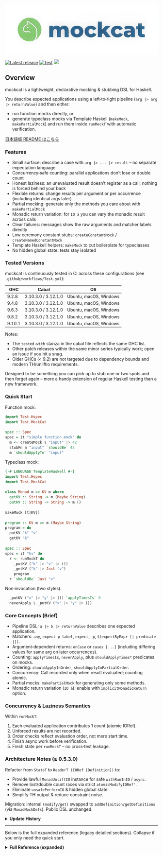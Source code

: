 <div align="center">
    <img src="logo.png" width="830px" align="center" style="object-fit: cover"/>
</div>

[![Latest release](http://img.shields.io/github/release/pujoheadsoft/mockcat.svg)](https://github.com/pujoheadsoft/mockcat/releases)
[![Test](https://github.com/pujoheadsoft/mockcat/workflows/Test/badge.svg)](https://github.com/pujoheadsoft/mockcat/actions?query=workflow%3ATest+branch%3Amain)
[![](https://img.shields.io/hackage/v/mockcat)](https://hackage.haskell.org/package/mockcat)

## Overview
mockcat is a lightweight, declarative mocking & stubbing DSL for Haskell.

You describe expected applications using a left‑to‑right pipeline (`arg |> arg |> returnValue`) and then either:
* run function mocks directly, or
* generate typeclass mocks via Template Haskell (`makeMock`, `makePartialMock`) and run them inside `runMockT` with automatic verification.

[日本語版 README はこちら](https://github.com/pujoheadsoft/mockcat/blob/master/README-ja.md)

### Features
* Small surface: describe a case with `arg |> ... |> result` – no separate expectation language
* Concurrency‑safe counting: parallel applications don’t lose or double count
* Honest laziness: an unevaluated result doesn’t register as a call; nothing is forced behind your back
* Flexible returns: change results per argument or per occurrence (including identical args later)
* Partial mocking: generate only the methods you care about with `makePartialMock`
* Monadic return variation: for `IO a` you can vary the monadic result across calls
* Clear failures: messages show the raw arguments and matcher labels directly
* Low ceremony constant stubs: `createConstantMock` / `createNamedConstantMock`
* Template Haskell helpers: `makeMock` to cut boilerplate for typeclasses
* No hidden global state: tests stay isolated

### Tested Versions
mockcat is continuously tested in CI across these configurations (see `.github/workflows/Test.yml`):

| GHC | Cabal | OS |
|-----|-------|----|
| 9.2.8 | 3.10.3.0 / 3.12.1.0 | Ubuntu, macOS, Windows |
| 9.4.8 | 3.10.3.0 / 3.12.1.0 | Ubuntu, macOS, Windows |
| 9.6.3 | 3.10.3.0 / 3.12.1.0 | Ubuntu, macOS, Windows |
| 9.8.2 | 3.10.3.0 / 3.12.1.0 | Ubuntu, macOS, Windows |
| 9.10.1 | 3.10.3.0 / 3.12.1.0 | Ubuntu, macOS, Windows |

Notes:
* The `tested-with` stanza in the cabal file reflects the same GHC list.
* Other patch releases within the same minor series typically work; open an issue if you hit a snag.
* Older GHCs (< 9.2) are not targeted due to dependency bounds and modern TH/unliftio requirements.

Designed to be something you can pick up to stub one or two spots and then forget again – more a handy extension of regular Haskell testing than a new framework.

### Quick Start

Function mock:
```haskell
import Test.Hspec
import Test.MockCat

spec :: Spec
spec = it "simple function mock" do
  m <- createMock $ "input" |> 42
  stubFn m "input" `shouldBe` 42
  m `shouldApplyTo` "input"
```

Typeclass mock:
```haskell
{-# LANGUAGE TemplateHaskell #-}
import Test.Hspec
import Test.MockCat

class Monad m => KV m where
  getKV :: String -> m (Maybe String)
  putKV :: String -> String -> m ()

makeMock [t|KV|]

program :: KV m => m (Maybe String)
program = do
  putKV "k" "v"
  getKV "k"

spec :: Spec
spec = it "kv" do
  r <- runMockT do
    _putKV ("k" |> "v" |> ())
    _getKV ("k" |> Just "v")
    program
  r `shouldBe` Just "v"
```

Non‑invocation (two styles):
```haskell
  _putKV ("x" |> "y" |> ()) `applyTimesIs` 0
  neverApply $ _putKV ("x" |> "y" |> ())
```

### Core Concepts (Brief)
* Pipeline DSL: `a |> b |> returnValue` describes one expected application.
* Matchers: `any`, `expect p label`, `expect_ p`, `$(expectByExpr [| predicate |])`.
* Argument‑dependent returns: `onCase` or `cases [...]` (including differing values for same arg on later occurrences).
* Counting: `applyTimesIs`, `neverApply`, plus `shouldApplyTimes*` predicates on mocks.
* Ordering: `shouldApplyInOrder`, `shouldApplyInPartialOrder`.
* Concurrency: Call recorded only when result evaluated; counting atomic.
* Partial mocks: `makePartialMock` for generating only some methods.
* Monadic return variation (`IO a`): enable with `implicitMonadicReturn` option.

### Concurrency & Laziness Semantics
Within `runMockT`:
1. Each evaluated application contributes 1 count (atomic IORef).
2. Unforced results are not recorded.
3. Order checks reflect evaluation order, not mere start time.
4. Finish async work before verification.
5. Fresh state per `runMockT` – no cross‑test leakage.

### Architecture Notes (≥ 0.5.3.0)
Refactor from `StateT` to `ReaderT (IORef [Definition])` to:
* Provide lawful `MonadUnliftIO` instance for safe `withRunInIO` / `async`.
* Remove lost/double count races via strict `atomicModifyIORef'`.
* Eliminate `unsafePerformIO` & hidden global state.
* Simplify TH output & reduce constraint noise.

Migration: internal `(modify/get)` swapped to `addDefinition/getDefinitions` (via `MonadMockDefs`). Public DSL unchanged.

<details>
<summary><strong>Update History</strong></summary>

* **0.5.3.0**: `MockT` now implements `MonadUnliftIO`; concurrency safety clarified; removal of `unsafePerformIO`.
* **0.5.0**: `IO a` stubs can return different values on successive applications.
* **0.4.0**: Partial mocks for typeclasses.
* **0.3.0**: Typeclass mocks.
* **0.2.0**: Argument‑dependent return values (including differing values for identical args).
* **0.1.0**: Initial release.
</details>

---
Below is the full expanded reference (legacy detailed sections). Collapse if you only need the quick start.

<details>
<summary><strong>Full Reference (expanded)</strong></summary>

<!-- BEGIN FULL REFERENCE (original content, lightly normalized) -->
## Examples
Stub Function
```haskell
-- create a stub function
stubFn <- createStubFn $ "value" |> True
-- assert
stubFn "value" `shouldBe` True
```
Verification
```haskell
-- create a mock
mock <- createMock $ "value" |> True
-- stub function
let stubFunction = stubFn mock
-- assert
stubFunction "value" `shouldBe` True
-- verify
mock `shouldApplyTo` "value"
```
Mock of Type Class
```haskell
result <- runMockT do
  -- stub functions
  _readFile $ "input.txt" |> pack "content"
  _writeFile $ "output.txt" |> pack "content" |> ()
  -- sut
  program "input.txt" "output.txt"

result `shouldBe` ()
```
## Stub Function Overview
Stub functions can be created with the `createStubFn` function.  
The arguments of `createStubFn` are the arguments expected to be applied, concatenated by `|>`, where the last value of `|>` is the return value of the function.
```haskell
createStubFn $ (10 :: Int) |> "return value"
```
The same is true for stub functions in typeclass mocks.
```haskell
runMockT do
  _readFile $ "input.txt" |> pack "content"
```
Expected arguments can also be specified as conditions.
```haskell
-- Conditions other than exact match
createStubFn $ any |> "return value"
createStubFn $ expect (> 5) "> 5" |> "return value"
createStubFn $ expect_ (> 5) |> "return value"
createStubFn $ $(expectByExpr [|(> 5)|]) |> "return value"
```
It is also possible to change the value returned depending on the argument.  
(It is also possible to return different values for the same argument.)
```haskell
-- Parameterized Stub
createStubFn do
  onCase $ "a" |> "return x"
  onCase $ "b" |> "return y"
createStubFn do
  onCase $ "arg" |> "x"
  onCase $ "arg" |> "y"
```
## Verification Overview
To verify the application of a stub function, first create a mock with the `createMock` function.  
Stub functions are retrieved from the mock with the `stubFn` function and used.  
Verification is performed on the mock.
```haskell
-- create a mock
mock <- createMock $ "value" |> True
-- stub function
let stubFunction = stubFn mock
-- assert
stubFunction "value" `shouldBe` True
-- verify
mock `shouldApplyTo` "value"
```
As with stub functions, conditions can be specified in the case of verification.
```haskell
mock `shouldApplyTo` any @String
mock `shouldApplyTo` expect_ (/= "not value")
mock `shouldApplyTo` $(expectByExpr [|(/= "not value")|])
```
You can also verify the number of times it has been applied.
```haskell
mock `shouldApplyTimes` (1 :: Int) `to` "value"
mock `shouldApplyTimesGreaterThan` (0 :: Int) `to` "value"
mock `shouldApplyTimesGreaterThanEqual` (1 :: Int) `to` "value"
mock `shouldApplyTimesLessThan` (2 :: Int) `to` "value"
mock `shouldApplyTimesLessThanEqual` (1 :: Int) `to` "value"
mock `shouldApplyTimesToAnything` (1 :: Int)
```
In the case of typeclass mocks, when `runMockT` is applied, verification that the prepared stub functions have been applied is performed automatically.
```haskell
result <- runMockT do
  _readFile $ "input.txt" |> pack "Content"
  _writeFile $ "output.text" |> pack "Content" |> ()
  operationProgram "input.txt" "output.text"

result `shouldBe` ()
```
## Mock of monad type class
### Example usage
For example, suppose the following monad type class `FileOperation` and a function `operationProgram` that uses `FileOperation` are defined.
```haskell
class Monad m => FileOperation m where
  readFile :: FilePath -> m Text
  writeFile :: FilePath -> Text -> m ()

operationProgram ::
  FileOperation m =>
  FilePath ->
  FilePath ->
  m ()
operationProgram inputPath outputPath = do
  content <- readFile inputPath
  writeFile outputPath content
```

You can generate a mock of the typeclass `FileOperation` by using the `makeMock` function as follows  
`makeMock [t|FileOperation|]`

Then following two things will be generated: 
1. a `MockT` instance of typeclass `FileOperation`
2. a stub function based on a function defined in the typeclass `FileOperation`  
  Stub functions are created as functions with `_` prefix added to the original function.  
  In this case, `_readFile` and `_writeFile` are generated.

Mocks can be used as follows.
```haskell
spec :: Spec
spec = do
  it "Read, and output files" do
    result <- runMockT do
      _readFile ("input.txt" |> pack "content")
      _writeFile ("output.txt" |> pack "content" |> ())
      operationProgram "input.txt" "output.txt"

    result `shouldBe` ()
```
Stub functions are passed arguments that are expected to be applied to the function, concatenated by `|>`.  
The last value of `|>` is the return value of the function.

Mocks are run with `runMockT`.

### Verification
After execution, the stub function is verified to see if it is applied as expected.  
For example, the expected argument of the stub function `_writeFile` in the above example is changed from `"content"` to `"edited content"`.
```haskell
result <- runMockT do
  _readFile ("input.txt" |> pack "content")
  _writeFile ("output.txt" |> pack "edited content" |> ())
  operationProgram "input.txt" "output.txt"
```
If you run the test, the test will fail and you will get the following error message.
```console
uncaught exception: ErrorCall
function `_writeFile` was not applied to the expected arguments.
  expected: "output.txt", "edited content"
  but got: "output.txt", "content"
```

Suppose also that you did not use the stub function corresponding to the function you are using in your test case, as follows
```haskell
result <- runMockT do
  _readFile ("input.txt" |> pack "content")
  -- _writeFile ("output.txt" |> pack "content" |> ())
  operationProgram "input.txt" "output.txt"
```
Again, when you run the test, the test fails and you get the following error message.
```console
no answer found stub function `_writeFile`.
```
## Verify the number of times applied
For example, suppose you want to write a test for not applying `_writeFile` if it contains a specific string as follows.
```haskell
operationProgram inputPath outputPath = do
  content <- readFile inputPath
  unless (pack "ngWord" `isInfixOf` content) $
    writeFile outputPath content
```
This can be accomplished by using the `applyTimesIs` function as follows.
```haskell
import Test.MockCat as M
...
it "Read, and output files (contain ng word)" do
  result <- runMockT do
    _readFile ("input.txt" |> pack "contains ngWord")
    _writeFile ("output.txt" |> M.any |> ()) `applyTimesIs` 0
    operationProgram "input.txt" "output.txt"

  result `shouldBe` ()
```
You can verify that it was not applied by specifying `0`.
Or you can use the `neverApply` function to accomplish the same thing.
```haskell
result <- runMockT do
  _readFile ("input.txt" |> pack "contains ngWord")
  neverApply $ _writeFile ("output.txt" |> M.any |> ())
  operationProgram "input.txt" "output.txt"
```
`M.any` is a parameter that matches any value.  
This example uses `M.any` to verify that the `writeFile` function does not apply to any value.
As described below, mockcat provides a variety of parameters other than `M.any`.

### Mock constant functions
mockcat can also mock constant functions.  
Let's mock `MonadReader` and use the `ask` stub function.
```haskell
data Environment = Environment { inputPath :: String, outputPath :: String }

operationProgram ::: MonadReader Environment m =>
  MonadReader Environment m =>
  FileOperation m =>
  m ()
operationProgram = do
  (Environment inputPath outputPath) <- ask
  content <- readFile inputPath
  writeFile outputPath content

makeMock [t|MonadReader Environment|]

spec :: Spec
spec = do
  it "Read, and output files (with MonadReader)" do
    r <- runMockT do
      _ask (Environment "input.txt" "output.txt")
      _readFile ("input.txt" |> pack "content")
      _writeFile ("output.txt" |> pack "content" |> ())
      operationProgram
    r `shouldBe` ()
```
Now let's try to avoid using `ask`.
```haskell
operationProgram = do
  content <- readFile "input.txt"
  writeFile "output.txt" content
```
Then the test run fails and you will see that the stub function was not applied.
```haskell
It has never been applied function `_ask`
```
### Mock that returns a value of type `IO a`.
Normally constant functions return the same value, but only for mocks that return a value of type `IO a`, you can create a mock that returns a different value each time it is applied.  
For example, suppose a typeclass `Teletype` and a function `echo` to be tested are defined.  
The `echo` will behave differently depending on the value returned by `readTTY`.
```haskell
class Monad m => Teletype m where
  readTTY :: m String
  writeTTY :: String -> m ()

echo :: Teletype m => m ()
echo = do
  i <- readTTY
  case i of
    "" -> pure ()
    _  -> writeTTY i >> echo
```
You will want to verify that if `readTTY` returns anything other than `""`, it is called recursively.  
To do this, we need to be able to have `readTTY` return different values in a single test.  
To achieve this, create a mock with the `implicitMonadicReturn` option.
Using `implicitMonadicReturn` allows stub functions to explicitly return monadic values.
```haskell
makeMockWithOptions [t|Teletype|] options { implicitMonadicReturn = False }
```
This allows the test to use `onCase` to have a behavior where the first application returns a value other than `""` and the second application returns `""`.
```haskell
result <- runMockT do
  _readTTY $ do
    onCase $ pure @IO "a"
    onCase $ pure @IO ""

  _writeTTY $ "a" |> pure @IO ()
  echo
result `shouldBe` ()
```
### Partial mocking
The `makePartialMock` function can be used to mock only a part of a function defined in a typeclass.
For example, suppose you have the following typeclasses and functions.  
`getUserInput` is the function to be tested.
```haskell
data UserInput = UserInput String deriving (Show, Eq)

class Monad m => UserInputGetter m where
  getInput :: m String
  toUserInput :: String -> m (Maybe UserInput)

getUserInput :: UserInputGetter m => m (Maybe UserInput)
getUserInput = do
  i <- getInput
  toUserInput i
```
In this example, we want to use real functions, so we define an `IO` instance as follows.
```haskell
instance UserInputGetter IO where
  getInput = getLine
  toUserInput "" = pure Nothing
  toUserInput a = (pure . Just . UserInput) a
```
The test will look like this.
```haskell
makePartialMock [t|UserInputGetter|]

spec :: Spec
spec = do
  it "Get user input (has input)" do
    a <- runMockT do
      _getInput "value"
      getUserInput
    a `shouldBe` Just (UserInput "value")

  it "Get user input (no input)" do
    a <- runMockT do
      _getInput ""
      getUserInput
    a `shouldBe` Nothing
```
### Rename stub functions
The prefix and suffix of the generated stub functions can optionally be changed.  
For example, the following will generate the functions `stub_readFile_fn` and `stub_writeFile_fn`.
```haskell
makeMockWithOptions [t|FileOperation|] options { prefix = "stub_", suffix = "_fn" }
```
If no options are specified, it defaults to `_`.
### Code generated by makeMock
Although you do not need to be aware of it, the `makeMock` function generates the following code.
```haskell
-- MockT instance
instance (Monad m) => FileOperation (MockT m) where
  readFile :: Monad m => FilePath -> MockT m Text
  writeFile :: Monad m => FilePath -> Text -> MockT m ()

_readFile :: (MockBuilder params (FilePath -> Text) (Param FilePath), Monad m) => params -> MockT m ()
_writeFile :: (MockBuilder params (FilePath -> Text -> ()) (Param FilePath :> Param Text), Monad m) => params -> MockT m ()
```
## Mocking functions
In addition to mocking monad type classes, mockcat can also mock regular functions.  
Unlike monad type mocks, the original function is not required.
### Example usage
```haskell
{-# LANGUAGE BlockArguments #-}
{-# LANGUAGE TypeApplications #-}
import Test.Hspec
import Test.MockCat

spec :: Spec
spec = do
  it "usage example" do
    -- create a mock (applying "value" returns the pure value True)
    mock <- createMock $ "value" |> True
    -- extract a stub function from a mock
    let stubFunction = stubFn mock
    -- verify the result of applying the function
    stubFunction "value" `shouldBe` True
    -- verify that the expected value ("value") has been applied
    mock `shouldApplyTo` "value"
```
## Stub functions
To create a stub function directly, use the `createStubFn` function.  
If you don't need verification, you can use this one.
```haskell
{-# LANGUAGE BlockArguments #-}
{-# LANGUAGE TypeApplications #-}
import Test.Hspec
import Test.MockCat

spec :: Spec
spec = do
  it "can generate stub functions" do
    -- generate
    f <- createStubFn $ "param1" |> "param2" |> pure @IO ()
    -- apply
    actual <- f "param1" "param2"
    -- Verification
    actual `shouldBe` ()
```
The `createStubFn` function is passed a sequence of `|>` arguments that the function is expected to apply.
The last value of `|>` is the return value of the function.
If the stub function is applied to an argument it is not expected to be applied to, an error is returned.
```console
Uncaught exception: ErrorCall
Expected arguments were not applied to the function.
  expected: "value"
  but got: "valuo"
```
### Named Stub Functions
You can name stub functions.
```haskell
{-# LANGUAGE BlockArguments #-}
{-# LANGUAGE TypeApplications #-}
import Test.Hspec
import Test.MockCat

spec :: Spec
spec = do
  it "named stub" do
    f <- createNamedStubFun "named stub" $ "x" |> "y" |> True
    f "x" "z" `shouldBe` True
```
The error message printed when a stub function is not applied to an expected argument will include this name.
```console
uncaught exception: ErrorCall
Expected arguments were not applied to the function `named stub`.
  expected: "x","y"
  but got: "x","z"
```
### Constant stub functions
To create a stub function that returns a constant, use the `createConstantMock` or `createNamedConstantMock` function.  
```haskell
spec :: Spec
spec = do
  it "createConstantMock" do
    m <- createConstantMock "foo"
    stubFn m `shouldBe` "foo"
    shouldApplyToAnything m
  it "createNamedConstantMock" do
    m <- createNamedConstantMock "const" "foo"
    stubFn m `shouldBe` "foo"
    shouldApplyToAnything m
```
### Flexible stub functions
Flexible stub functions can be generated by giving the `createStubFn` function a conditional expression rather than a concrete value.  
This can be used to return expected values for arbitrary values or strings that match a specific pattern.  
This is also true for the stub function when generating a mock of a monad type.
### any
any matches any value.
```haskell
{-# LANGUAGE BlockArguments #-}
{-# LANGUAGE TypeApplications #-}
import Test.Hspec
import Test.MockCat
import Prelude hiding (any)

spec :: Spec
spec = do
  it "any" do
    f <- createStubFn $ any |> "return value"
    f "something" `shouldBe` "return value"
```
Since a function with the same name is defined in Prelude, we use import Prelude hiding (any).
### Condition Expressions
Using the expect function, you can handle arbitrary condition expressions.  
The expect function takes a condition expression and a label.  
The label is used in the error message if the condition is not met.
```haskell
{-# LANGUAGE BlockArguments #-}
{-# LANGUAGE TypeApplications #-}
import Test.Hspec
import Test.MockCat

spec :: Spec
spec = do
  it "expect" do
    f <- createStubFn $ expect (> 5) "> 5" |> "return value"
    f 6 `shouldBe` "return value"
```
### Condition Expressions without Labels
`expect_` is a label-free version of expect.  
The error message will show [some condition].
```haskell
{-# LANGUAGE BlockArguments #-}
{-# LANGUAGE TypeApplications #-}
import Test.Hspec
import Test.MockCat

spec :: Spec
spec = do
  it "expect_" do
    f <- createStubFn $ expect_ (> 5) |> "return value"
    f 6 `shouldBe` "return value"
```
### Condition Expressions using Template Haskell
Using expectByExp, you can handle condition expressions as values of type Q Exp.  
The error message will include the string representation of the condition expression.
```haskell
{-# LANGUAGE BlockArguments #-}
{-# LANGUAGE TypeApplications #-}
{-# LANGUAGE TemplateHaskell #-}
import Test.Hspec
import Test.MockCat

spec :: Spec
spec = do
  it "expectByExpr" do
    f <- createStubFn $ $(expectByExpr [|(> 5)|]) |> "return value"
    f 6 `shouldBe` "return value"
```
### Stub functions that return different values for each argument applied
By applying the `createStubFn` function to a list of x |> y format, you can create a stub function that returns a different value for each argument you apply.
```haskell
{-# LANGUAGE BlockArguments #-}
{-# LANGUAGE TypeApplications #-}
import Test.Hspec
import Test.MockCat
import Prelude hiding (and)

spec :: Spec
spec = do
  it "multi" do
    f <- createStubFn do
      onCase $ "a" |> "return x"
      onCase $ "b" |> "return y"
    f "a" `shouldBe` "return x"
    f "b" `shouldBe` "return y"
```
Alternatively, you can use the `cases` function.
```haskell
f <-
  createStubFn $
    cases
      [ "a" |> "return x",
        "b" |> "return y"
      ]
f "a" `shouldBe` "return x"
f "b" `shouldBe` "return y"
```
### Stub functions that return different values when applied to the same argument
When the `createStubFn` function is applied to a list of x |> y format, with the same arguments but different return values, you can create stub functions that return different values when applied to the same arguments.
```haskell
{-# LANGUAGE BlockArguments #-}
{-# LANGUAGE TypeApplications #-}
import Test.Hspec
import Test.MockCat
import GHC.IO (evaluate)

spec :: Spec
spec = do
  it "Return different values for the same argument" do
    f <- createStubFn $ do
      onCase $ "arg" |> "x"
      onCase $ "arg" |> "y"
    v1 <- evaluate $ f "arg"
    v2 <- evaluate $ f "arg"
    v3 <- evaluate $ f "arg"
    v1 `shouldBe` "x"
    v2 `shouldBe` "y"
    v3 `shouldBe` "y" -- After the second time, "y" is returned.
```
### Verify that expected arguments are applied
The `shouldApplyTo` function can be used to verify that a stub function has been applied to the expected arguments.  
If you want to verify this, you need to create a mock with the `createMock` function instead of the `createStubFn` function.  
In this case, stub functions are taken from the mock with the `stubFn` function.
```haskell
{-# LANGUAGE BlockArguments #-}
{-# LANGUAGE TypeApplications #-}
import Test.Hspec
import Test.MockCat

spec :: Spec
spec = do
  it "stub & verify" do
    mock <- createMock $ "value" |> True
    let stubFunction = stubFn mock
    stubFunction "value" `shouldBe` True
    mock `shouldApplyTo` "value"
```
### Note
The record that it has been applied is made at the time the return value of the stub function is evaluated.  
Therefore, verification must occur after the return value is evaluated.
```haskell
{-# LANGUAGE BlockArguments #-}
{-# LANGUAGE TypeApplications #-}
import Test.Hspec
import Test.MockCat

spec :: Spec
spec = do
  it "Verification does not work" do
    mock <- createMock $ "expect arg" |> "return value"
    let _ = stubFn mock "expect arg"
    mock `shouldApplyTo` "expect arg"
```
```console
uncaught exception: ErrorCall
Expected arguments were not applied to the function.
  expected: "expect arg"
  but got: Never been called.
```
### Verify the number of times the stub function was applied to the expected argument
The number of times a stub function is applied to an expected argument can be verified with the `shouldApplyTimes` function.
```haskell
{-# LANGUAGE BlockArguments #-}
{-# LANGUAGE TypeApplications #-}
import Test.Hspec
import Test.MockCat

spec :: Spec
spec = do
  it "shouldApplyTimes" do
    m <- createMock $ "value" |> True
    print $ stubFn m "value"
    print $ stubFn m "value"
    m `shouldApplyTimes` (2 :: Int) `to` "value"
```
### Verify that a function has been applied to something
You can verify that a function has been applied to something with the `shouldApplyToAnything` function.
### Verify the number of times a function has been applied to something
The number of times a function has been applied to something can be verified with the `shouldApplyTimesToAnything` function.
### Verify that stub functions are applied in the expected order
The `shouldApplyInOrder` function can be used to verify that the order in which they were applied is the expected order.
```haskell
{-# LANGUAGE BlockArguments #-}
{-# LANGUAGE Type Applications #-}
import Test.Hspec
import Test.MockCat

spec :: Spec
spec = do
  it "shouldApplyInOrder" do
    m <- createMock $ any |> True |> ()
    print $ stubFn m "a" True
    print $ stubFn m "b" True
    m
      `shouldApplyInOrder` [ "a" |> True,
                             "b" |> True
                           ]
```
### Verify that they were applied in the expected order (partial match)
While the `shouldApplyInOrder` function verifies the exact order of application,  
The `shouldApplyInPartialOrder` function allows you to verify that the order of application is partially matched.
```haskell
{-# LANGUAGE BlockArguments #-}
{-# LANGUAGE TypeApplications #-}
import Test.Hspec
import Test.MockCat

spec :: Spec
spec = do
  it "shouldApplyInPartialOrder" do
    m <- createMock $ any |> True |> ()
    print $ stubFn m "a" True
    print $ stubFn m "b" True
    print $ stubFn m "c" True
    m
      `shouldApplyInPartialOrder` [ "a" |> True,
                                    "c" |> True
                                  ]
```
<!-- END FULL REFERENCE -->

</details>